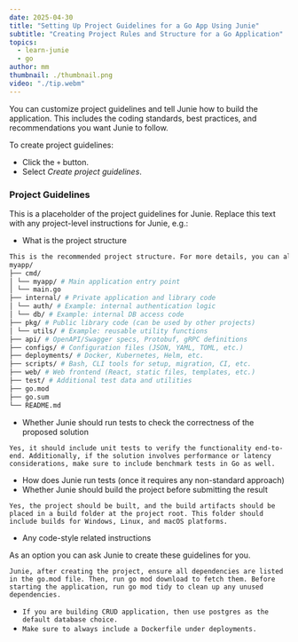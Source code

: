 ```yaml
---
date: 2025-04-30
title: "Setting Up Project Guidelines for a Go App Using Junie"
subtitle: "Creating Project Rules and Structure for a Go Application"
topics:
  - learn-junie
  - go
author: mm
thumbnail: ./thumbnail.png
video: "./tip.webm"
---
```


You can customize project guidelines and tell Junie how to build the application. This includes the coding standards, best practices, and recommendations you want Junie to follow.

To create project guidelines:

- Click the `+` button.
- Select _Create project guidelines_.

### Project Guidelines

This is a placeholder of the project guidelines for Junie.
Replace this text with any project-level instructions for Junie, e.g.:

- What is the project structure

```sh
This is the recommended project structure. For more details, you can also check out: https://github.com/golang-standards/project-layout
myapp/
├── cmd/
│ └── myapp/ # Main application entry point
│ └── main.go
├── internal/ # Private application and library code
│ └── auth/ # Example: internal authentication logic
│ └── db/ # Example: internal DB access code
├── pkg/ # Public library code (can be used by other projects)
│ └── utils/ # Example: reusable utility functions
├── api/ # OpenAPI/Swagger specs, Protobuf, gRPC definitions
├── configs/ # Configuration files (JSON, YAML, TOML, etc.)
├── deployments/ # Docker, Kubernetes, Helm, etc.
├── scripts/ # Bash, CLI tools for setup, migration, CI, etc.
├── web/ # Web frontend (React, static files, templates, etc.)
├── test/ # Additional test data and utilities
├── go.mod
├── go.sum
└── README.md
```

- Whether Junie should run tests to check the correctness of the proposed solution

`Yes, it should include unit tests to verify the functionality end-to-end. Additionally, if the solution involves performance or latency considerations, make sure to include benchmark tests in Go as well.`

- How does Junie run tests (once it requires any non-standard approach)
- Whether Junie should build the project before submitting the result

`Yes, the project should be built, and the build artifacts should be placed in a build folder at the project root. This folder should include builds for Windows, Linux, and macOS platforms.`

- Any code-style related instructions

As an option you can ask Junie to create these guidelines for you.

`Junie, after creating the project, ensure all dependencies are listed in the go.mod file. Then, run go mod download to fetch them. Before starting the application, run go mod tidy to clean up any unused dependencies.`

- `If you are building CRUD application, then use postgres as the default database choice.`
- `Make sure to always include a Dockerfile under deployments.`
